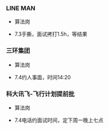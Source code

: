 ### LINE MAN

- 算法岗

- 7.3手撕，面试拷打1.5h，等结果

### 三环集团

- 算法岗

- 7.4约人事面，时间14:20

### 科大讯飞-飞行计划提前批

- 算法岗

- 7.4电话约面试时间，定下周一晚上七点





